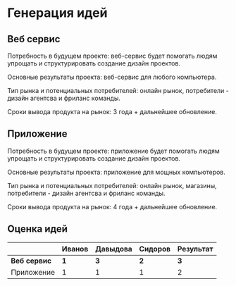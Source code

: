 # Генерация идей
## Веб сервис
Потребность в будущем проекте: веб-сервис будет помогать людям упрощать и структурировать создание дизайн проектов.

Основные результаты проекта: веб-сервис для любого компьютера.

Тип рынка и потенциальных потребителей: онлайн рынок, потребители - дизайн агентсва и фриланс команды.

Сроки вывода продукта на рынок: 3 года + дальнейшее обновление.

## Приложение
Потребность в будущем проекте: приложение будет помогать людям упрощать и структурировать создание дизайн проектов.

Основные результаты проекта: приложение для мощных компьютеров.

Тип рынка и потенциальных потребителей: онлайн рынок, магазины, потребители - дизайн агентсва и фриланс команды.

Сроки вывода продукта на рынок: 4 года + дальнейшее обновление.

## Оценка идей

|        | Иванов | Давыдова | Сидоров     | Результат |
| ------ | ------ | ------- | ------------ | --------- |
| **Веб сервис** | **1** | **3** | **2** | **3** |
| Приложение | 1 | 1 | 1 | 2 |

